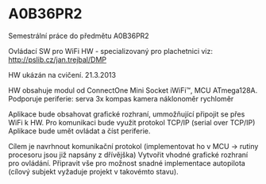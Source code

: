 A0B36PR2
========

Semestrální práce do předmětu A0B36PR2

Ovládací SW pro WiFi HW - specializovaný pro plachetnici
viz: http://pslib.cz/jan.trejbal/DMP

HW ukázán na cvičení. 21.3.2013

HW obsahuje modul od ConnectOne Mini Socket iWiFi™, MCU ATmega128A.
Podporuje periferie:
  serva 3x
  kompas
  kamera
  náklonoměr
  rychloměr
  
Aplikace bude obsahovat grafické rozhraní, ummožňující připojit se přes WiFi k HW.
Pro komunikaci bude využit protokol TCP/IP (serial over TCP/IP)
Aplikace bude umět ovládat a číst periferie.

Cílem je navrhnout komunikační protokol (implementovat ho v MCU -> rutiny procesoru jsou již napsány z dřívějška)
Vytvořit vhodné grafické rozhraní pro ovládání.
Připravit vše pro možnost snadné implementace autopilota (cílový subjekt vyžaduje projekt v takovémto stavu).

